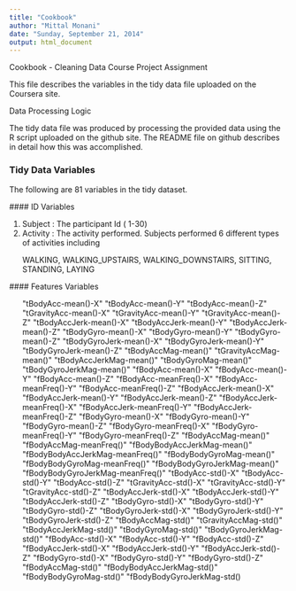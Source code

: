 ```yaml
---
title: "Cookbook"
author: "Mittal Monani"
date: "Sunday, September 21, 2014"
output: html_document
---
```


Cookbook - Cleaning Data Course Project Assignment

This file describes the variables in the tidy data file uploaded on the Coursera site.



Data Processing Logic

The tidy data file was produced by processing the provided data using the R script uploaded on the github site. 
The README file on github describes in detail how this was accomplished. 

### Tidy Data Variables
<p>
The following are 81 variables in the tidy dataset.

</p>
#### ID Variables
<ol>
<li>Subject : The participant Id ( 1-30) </li>
<li>Activity  : The activity performed. Subjects performed 6 different types of activities including 

WALKING, WALKING_UPSTAIRS, WALKING_DOWNSTAIRS, SITTING, STANDING, LAYING</li>
</ol>
#### Features Variables 
<ol>
"tBodyAcc-mean()-X"              
"tBodyAcc-mean()-Y"               
"tBodyAcc-mean()-Z"               
"tGravityAcc-mean()-X"           
"tGravityAcc-mean()-Y"            
"tGravityAcc-mean()-Z"            
"tBodyAccJerk-mean()-X"          
"tBodyAccJerk-mean()-Y"           
"tBodyAccJerk-mean()-Z"           
"tBodyGyro-mean()-X"             
"tBodyGyro-mean()-Y"              
"tBodyGyro-mean()-Z"              
"tBodyGyroJerk-mean()-X"         
"tBodyGyroJerk-mean()-Y"          
"tBodyGyroJerk-mean()-Z"          
"tBodyAccMag-mean()"             
"tGravityAccMag-mean()"           
"tBodyAccJerkMag-mean()"          
"tBodyGyroMag-mean()"            
"tBodyGyroJerkMag-mean()"         
"fBodyAcc-mean()-X"               
"fBodyAcc-mean()-Y"              
"fBodyAcc-mean()-Z"               
"fBodyAcc-meanFreq()-X"           
"fBodyAcc-meanFreq()-Y"          
"fBodyAcc-meanFreq()-Z"           
"fBodyAccJerk-mean()-X"           
"fBodyAccJerk-mean()-Y"          
"fBodyAccJerk-mean()-Z"           
"fBodyAccJerk-meanFreq()-X"       
"fBodyAccJerk-meanFreq()-Y"      
"fBodyAccJerk-meanFreq()-Z"       
"fBodyGyro-mean()-X"              
"fBodyGyro-mean()-Y"             
"fBodyGyro-mean()-Z"              
"fBodyGyro-meanFreq()-X"          
"fBodyGyro-meanFreq()-Y"         
"fBodyGyro-meanFreq()-Z"          
"fBodyAccMag-mean()"              
"fBodyAccMag-meanFreq()"         
"fBodyBodyAccJerkMag-mean()"      
"fBodyBodyAccJerkMag-meanFreq()"  
"fBodyBodyGyroMag-mean()"        
"fBodyBodyGyroMag-meanFreq()"     
"fBodyBodyGyroJerkMag-mean()"     
"fBodyBodyGyroJerkMag-meanFreq()"
"tBodyAcc-std()-X"                
"tBodyAcc-std()-Y"                
"tBodyAcc-std()-Z"               
"tGravityAcc-std()-X"             
"tGravityAcc-std()-Y"             
"tGravityAcc-std()-Z"            
"tBodyAccJerk-std()-X"            
"tBodyAccJerk-std()-Y"            
"tBodyAccJerk-std()-Z"           
"tBodyGyro-std()-X"               
"tBodyGyro-std()-Y"               
"tBodyGyro-std()-Z"              
"tBodyGyroJerk-std()-X"           
"tBodyGyroJerk-std()-Y"           
"tBodyGyroJerk-std()-Z"          
"tBodyAccMag-std()"               
"tGravityAccMag-std()"            
"tBodyAccJerkMag-std()"          
"tBodyGyroMag-std()"              
"tBodyGyroJerkMag-std()"          
"fBodyAcc-std()-X"               
"fBodyAcc-std()-Y"                
"fBodyAcc-std()-Z"                
"fBodyAccJerk-std()-X"           
"fBodyAccJerk-std()-Y"            
"fBodyAccJerk-std()-Z"            
"fBodyGyro-std()-X"              
"fBodyGyro-std()-Y"               
"fBodyGyro-std()-Z"               
"fBodyAccMag-std()"              
"fBodyBodyAccJerkMag-std()"       
"fBodyBodyGyroMag-std()"          
"fBodyBodyGyroJerkMag-std()
</ol>
